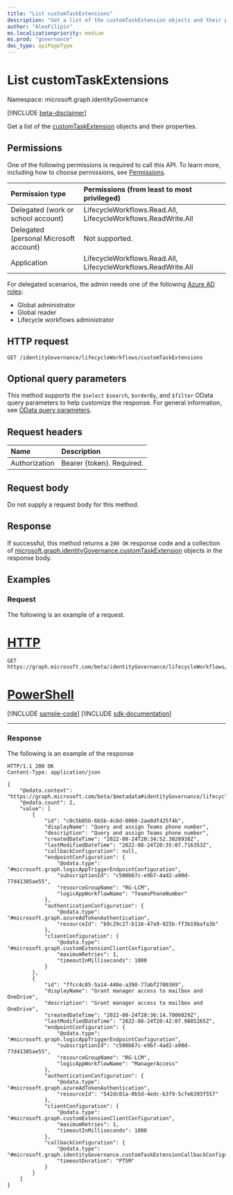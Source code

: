 ```yaml
---
title: "List customTaskExtensions"
description: "Get a list of the customTaskExtension objects and their properties."
author: "AlexFilipin"
ms.localizationpriority: medium
ms.prod: "governance"
doc_type: apiPageType
---
```


# List customTaskExtensions

Namespace: microsoft.graph.identityGovernance

[!INCLUDE [beta-disclaimer](../../includes/beta-disclaimer.md)]

Get a list of the [customTaskExtension](../resources/identitygovernance-customtaskextension.md) objects and their properties.

## Permissions

One of the following permissions is required to call this API. To learn more, including how to choose permissions, see [Permissions](/graph/permissions-reference).

|Permission type|Permissions (from least to most privileged)|
|:---|:---|
|Delegated (work or school account)|LifecycleWorkflows.Read.All, LifecycleWorkflows.ReadWrite.All|
|Delegated (personal Microsoft account)|Not supported.|
|Application|LifecycleWorkflows.Read.All, LifecycleWorkflows.ReadWrite.All|

For delegated scenarios, the admin needs one of the following [Azure AD roles](/azure/active-directory/users-groups-roles/directory-assign-admin-roles#available-roles):

- Global administrator
- Global reader
- Lifecycle workflows administrator

## HTTP request

<!-- {
  "blockType": "ignored"
}
-->
``` http
GET /identityGovernance/lifecycleWorkflows/customTaskExtensions
```

## Optional query parameters

This method supports the `$select` `$search`, `$orderBy`, and `$filter` OData query parameters to help customize the response. For general information, see [OData query parameters](/graph/query-parameters).

## Request headers

|Name|Description|
|:---|:---|
|Authorization|Bearer {token}. Required.|

## Request body

Do not supply a request body for this method.

## Response

If successful, this method returns a `200 OK` response code and a collection of [microsoft.graph.identityGovernance.customTaskExtension](../resources/identitygovernance-customtaskextension.md) objects in the response body.

## Examples

### Request

The following is an example of a request.

# [HTTP](#tab/http)
<!-- {
  "blockType": "request",
  "name": "lifecycleworkflows_list_customtaskextension"
}
-->
``` http
GET https://graph.microsoft.com/beta/identityGovernance/lifecycleWorkflows/customTaskExtensions
```

# [PowerShell](#tab/powershell)
[!INCLUDE [sample-code](../includes/snippets/powershell/lifecycleworkflows-list-customtaskextension-powershell-snippets.md)]
[!INCLUDE [sdk-documentation](../includes/snippets/snippets-sdk-documentation-link.md)]

---

### Response

The following is an example of the response
<!-- {
  "blockType": "response",
  "truncated": true,
  "@odata.type": "Collection(microsoft.graph.identityGovernance.customTaskExtension)"
}
-->
``` http
HTTP/1.1 200 OK
Content-Type: application/json

{
    "@odata.context": "https://graph.microsoft.com/beta/$metadata#identityGovernance/lifecycleWorkflows/customTaskExtensions",
    "@odata.count": 2,
    "value": [
        {
            "id": "c0c5b05b-6b5b-4c8d-8060-2ae8df425f4b",
            "displayName": "Query and assign Teams phone number",
            "description": "Query and assign Teams phone number",
            "createdDateTime": "2022-08-24T20:34:52.3028938Z",
            "lastModifiedDateTime": "2022-08-24T20:35:07.716353Z",
            "callbackConfiguration": null,
            "endpointConfiguration": {
                "@odata.type": "#microsoft.graph.logicAppTriggerEndpointConfiguration",
                "subscriptionId": "c500b67c-e9b7-4ad2-a90d-77d41385ae55",
                "resourceGroupName": "RG-LCM",
                "logicAppWorkflowName": "TeamsPhoneNumber"
            },
            "authenticationConfiguration": {
                "@odata.type": "#microsoft.graph.azureAdTokenAuthentication",
                "resourceId": "b9c29c27-b116-47a9-925b-ff3b19bafa3b"
            },
            "clientConfiguration": {
                "@odata.type": "#microsoft.graph.customExtensionClientConfiguration",
                "maximumRetries": 1,
                "timeoutInMilliseconds": 1000
            }
        },
        {
            "id": "ffcc4c85-5a14-448e-a390-77abf2700369",
            "displayName": "Grant manager access to mailbox and OneDrive",
            "description": "Grant manager access to mailbox and OneDrive",
            "createdDateTime": "2022-08-24T20:36:14.7006029Z",
            "lastModifiedDateTime": "2022-08-24T20:42:07.9885265Z",
            "endpointConfiguration": {
                "@odata.type": "#microsoft.graph.logicAppTriggerEndpointConfiguration",
                "subscriptionId": "c500b67c-e9b7-4ad2-a90d-77d41385ae55",
                "resourceGroupName": "RG-LCM",
                "logicAppWorkflowName": "ManagerAccess"
            },
            "authenticationConfiguration": {
                "@odata.type": "#microsoft.graph.azureAdTokenAuthentication",
                "resourceId": "542dc01a-0b5d-4edc-b3f9-5cfe6393f557"
            },
            "clientConfiguration": {
                "@odata.type": "#microsoft.graph.customExtensionClientConfiguration",
                "maximumRetries": 1,
                "timeoutInMilliseconds": 1000
            },
            "callbackConfiguration": {
                "@odata.type": "#microsoft.graph.identityGovernance.customTaskExtensionCallbackConfiguration",
                "timeoutDuration": "PT5M"
            }
        }
    ]
}
```
